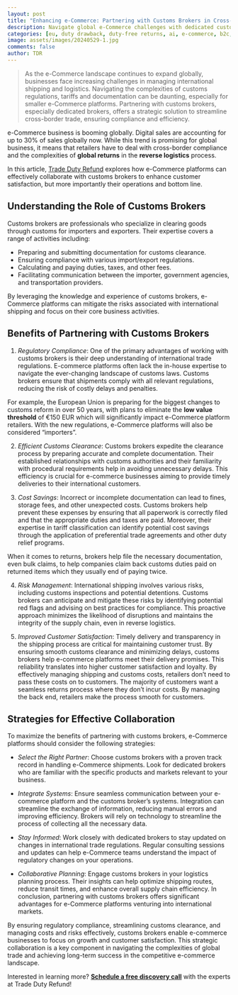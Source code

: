 ```yaml
---
layout: post
title: "Enhancing e-Commerce: Partnering with Customs Brokers in Cross-Border Trade"
description: Navigate global e-Commerce challenges with dedicated customs brokers. Ensure compliance, streamline logistics, and boost efficiency for seamless international trade.
categories: [eu, duty drawback, duty-free returns, ai, e-commerce, b2c, TDR]
image: assets/images/20240529-1.jpg
comments: false
author: TDR
---
```

>As the e-Commerce landscape continues to expand globally, businesses face increasing challenges in managing international shipping and logistics. Navigating the complexities of customs regulations, tariffs and documentation can be daunting, especially for smaller e-Commerce platforms. Partnering with customs brokers, especially dedicated brokers, offers a strategic solution to streamline cross-border trade, ensuring compliance and efficiency.

e-Commerce business is booming globally. Digital sales are accounting for up to 30% of sales globally now. While this trend is promising for global business, it means that retailers have to deal with cross-border compliance and the complexities of **global returns** in the **reverse logistics** process.

In this article, [Trade Duty Refund](https://tradedutyrefund.com) explores how e-Commerce platforms can effectively collaborate with customs brokers to enhance customer satisfaction, but more importantly their operations and bottom line.

## Understanding the Role of Customs Brokers

Customs brokers are professionals who specialize in clearing goods through customs for importers and exporters. Their expertise covers a range of activities including: 

- Preparing and submitting documentation for customs clearance. 
- Ensuring compliance with various import/export regulations. 
- Calculating and paying duties, taxes, and other fees. 
- Facilitating communication between the importer, government agencies, and transportation providers. 

By leveraging the knowledge and experience of customs brokers, e-Commerce platforms can mitigate the risks associated with international shipping and focus on their core business activities. 

## Benefits of Partnering with Customs Brokers 

1. *Regulatory Compliance*: One of the primary advantages of working with customs brokers is their deep understanding of international trade regulations. E-commerce platforms often lack the in-house expertise to navigate the ever-changing landscape of customs laws. Customs brokers ensure that shipments comply with all relevant regulations, reducing the risk of costly delays and penalties. 

For example, the European Union is preparing for the biggest changes to customs reform in over 50 years, with plans to eliminate the **low value threshold** of €150 EUR which will significantly impact e-Commerce platform retailers. With the new regulations, e-Commerce platforms will also be considered “importers”.

2. *Efficient Customs Clearance*: Customs brokers expedite the clearance process by preparing accurate and complete documentation. Their established relationships with customs authorities and their familiarity with procedural requirements help in avoiding unnecessary delays. This efficiency is crucial for e-commerce businesses aiming to provide timely deliveries to their international customers. 

3. *Cost Savings*: Incorrect or incomplete documentation can lead to fines, storage fees, and other unexpected costs. Customs brokers help prevent these expenses by ensuring that all paperwork is correctly filed and that the appropriate duties and taxes are paid. Moreover, their expertise in tariff classification can identify potential cost savings through the application of preferential trade agreements and other duty relief programs. 

When it comes to returns, brokers help file the necessary documentation, even bulk claims, to help companies claim back customs duties paid on returned items which they usually end of paying twice. 

4. *Risk Management*: International shipping involves various risks, including customs inspections and potential detentions. Customs brokers can anticipate and mitigate these risks by identifying potential red flags and advising on best practices for compliance. This proactive approach minimizes the likelihood of disruptions and maintains the integrity of the supply chain, even in reverse logistics. 

5. *Improved Customer Satisfaction*: Timely delivery and transparency in the shipping process are critical for maintaining customer trust. By ensuring smooth customs clearance and minimizing delays, customs brokers help e-commerce platforms meet their delivery promises. This reliability translates into higher customer satisfaction and loyalty. By effectively managing shipping and customs costs, retailers don’t need to pass these costs on to customers. The majority of customers want a seamless returns process where they don’t incur costs. By managing the back end, retailers make the process smooth for customers.

## Strategies for Effective Collaboration 
To maximize the benefits of partnering with customs brokers, e-Commerce platforms should consider the following strategies: 

- *Select the Right Partner*: Choose customs brokers with a proven track record in handling e-Commerce shipments. Look for dedicated brokers who are familiar with the specific products and markets relevant to your business. 

- *Integrate Systems*: Ensure seamless communication between your e-commerce platform and the customs broker’s systems. Integration can streamline the exchange of information, reducing manual errors and improving efficiency. Brokers will rely on technology to streamline the process of collecting all the necessary data. 

- *Stay Informed*: Work closely with dedicated brokers to stay updated on changes in international trade regulations. Regular consulting sessions and updates can help e-Commerce teams understand the impact of regulatory changes on your operations. 

- *Collaborative Planning*: Engage customs brokers in your logistics planning process. Their insights can help optimize shipping routes, reduce transit times, and enhance overall supply chain efficiency. In conclusion, partnering with customs brokers offers significant advantages for e-Commerce platforms venturing into international markets. 

By ensuring regulatory compliance, streamlining customs clearance, and managing costs and risks effectively, customs brokers enable e-commerce businesses to focus on growth and customer satisfaction. This strategic collaboration is a key component in navigating the complexities of global trade and achieving long-term success in the competitive e-commerce landscape.

Interested in learning more?
[**Schedule a free discovery call**](https://zcal.co/i/ipvlgNrr) with the experts at Trade Duty Refund!